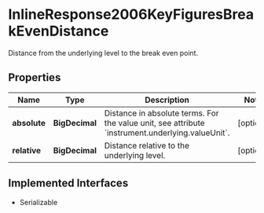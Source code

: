 

# InlineResponse2006KeyFiguresBreakEvenDistance

Distance from the underlying level to the break even point.

## Properties

Name | Type | Description | Notes
------------ | ------------- | ------------- | -------------
**absolute** | **BigDecimal** | Distance in absolute terms. For the value unit, see attribute &#x60;instrument.underlying.valueUnit&#x60;. |  [optional]
**relative** | **BigDecimal** | Distance relative to the underlying level. |  [optional]


## Implemented Interfaces

* Serializable



